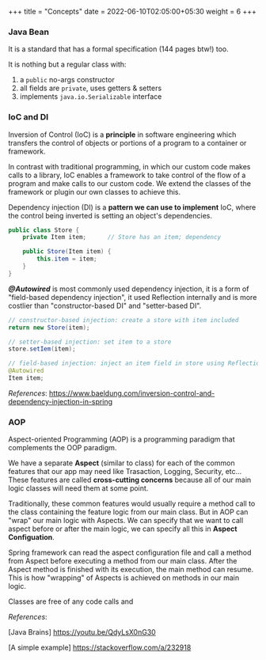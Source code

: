 +++
title = "Concepts"
date = 2022-06-10T02:05:00+05:30
weight = 6
+++

### Java Bean
It is a standard that has a formal specification (144 pages btw!) too.

It is nothing but a regular class with:
1. a `public` no-args constructor
2. all fields are `private`, uses getters & setters
3. implements `java.io.Serializable` interface

### IoC and DI

Inversion of Control (IoC) is a **principle** in software engineering which transfers the control of objects or portions of a program to a container or framework.

In contrast with traditional programming, in which our custom code makes calls to a library, IoC enables a framework to take control of the flow of a program and make calls to our custom code. We extend the classes of the framework or plugin our own classes to achieve this.

Dependency injection (DI) is a **pattern we can use to implement** IoC, where the control being inverted is setting an object's dependencies.

```java
public class Store {
    private Item item;		// Store has an item; dependency

    public Store(Item item) {
        this.item = item;
    }
}
```

_**@Autowired**_ is most commonly used dependency injection, it is a form of "field-based dependency injection", it used Reflection internally and is more costlier than "constructor-based DI" and "setter-based DI".

```java
// constructor-based injection: create a store with item included
return new Store(item);

// setter-based injection: set item to a store
store.setIem(item);

// field-based injection: inject an item field in store using Reflection 
@Autowired
Item item;
```

_References_: https://www.baeldung.com/inversion-control-and-dependency-injection-in-spring

### AOP
Aspect-oriented Programming (AOP) is a programming paradigm that complements the OOP paradigm.

We have a separate **Aspect** (similar to class) for each of the common features that our app may need like Trasaction, Logging, Security, etc... These features are called **cross-cutting concerns** because all of our main logic classes will need them at some point.

Traditionally, these common features would usually require a method call to the class containing the feature logic from our main class. But in AOP can "wrap" our main logic with Aspects. We can specify that we want to call aspect before or after the main logic, we can specify all this in **Aspect Configuation**. 

Spring framework can read the aspect configuration file and call a method from Aspect before executing a method from our main class. After the Aspect method is finished with its execution, the main method can resume. This is how "wrapping" of Aspects is achieved on methods in our main logic.

Classes are free of any code calls and 

_References_: 

[Java Brains] https://youtu.be/QdyLsX0nG30 

[A simple example] https://stackoverflow.com/a/232918

